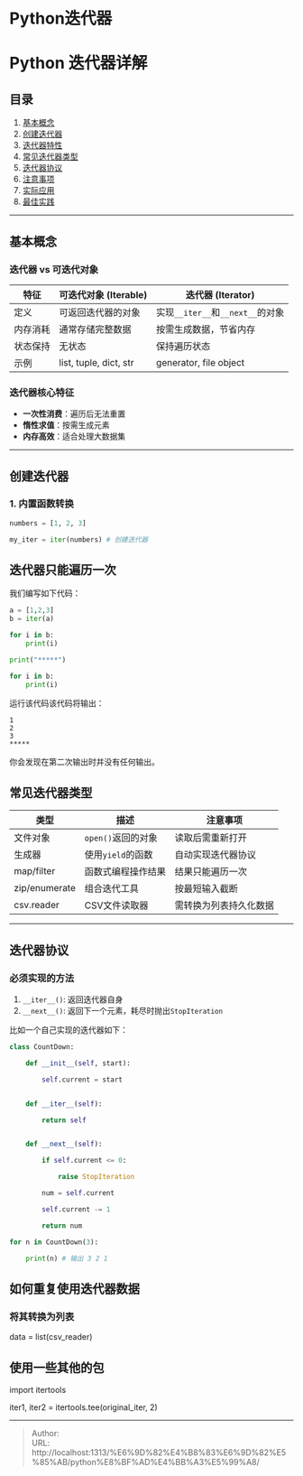 # Python迭代器



# Python 迭代器详解

## 目录
1. [基本概念](#基本概念)
2. [创建迭代器](#创建迭代器)
3. [迭代器特性](#迭代器特性)
4. [常见迭代器类型](#常见迭代器类型)
5. [迭代器协议](#迭代器协议)
6. [注意事项](#注意事项)
7. [实际应用](#实际应用)
8. [最佳实践](#最佳实践)

---

## 基本概念

### 迭代器 vs 可迭代对象
| 特征                | 可迭代对象 (Iterable)          | 迭代器 (Iterator)          |
|---------------------|-------------------------------|---------------------------|
| 定义                | 可返回迭代器的对象             | 实现`__iter__`和`__next__`的对象 |
| 内存消耗            | 通常存储完整数据              | 按需生成数据，节省内存      |
| 状态保持            | 无状态                        | 保持遍历状态              |
| 示例                | list, tuple, dict, str        | generator, file object    |

### 迭代器核心特征
- **一次性消费**：遍历后无法重置
- **惰性求值**：按需生成元素
- **内存高效**：适合处理大数据集

---

## 创建迭代器

### 1. 内置函数转换

```python
numbers = [1, 2, 3]

my_iter = iter(numbers) # 创建迭代器
```

## 迭代器只能遍历一次

我们编写如下代码：
```python
a = [1,2,3]
b = iter(a)

for i in b:
    print(i)

print("*****")

for i in b:
    print(i)

```

运行该代码该代码将输出：
```shell
1
2
3
*****
```
你会发现在第二次输出时并没有任何输出。


## 常见迭代器类型

| 类型                | 描述                          | 注意事项                  |
|---------------------|-------------------------------|-------------------------|
| 文件对象            | `open()`返回的对象            | 读取后需重新打开         |
| 生成器              | 使用`yield`的函数             | 自动实现迭代器协议       |
| map/filter          | 函数式编程操作结果            | 结果只能遍历一次         |
| zip/enumerate       | 组合迭代工具                  | 按最短输入截断          |
| csv.reader          | CSV文件读取器                 | 需转换为列表持久化数据   |

---

## 迭代器协议

### 必须实现的方法
1. `__iter__()`: 返回迭代器自身
2. `__next__()`: 返回下一个元素，耗尽时抛出`StopIteration`


比如一个自己实现的迭代器如下：
```python
class CountDown:

    def __init__(self, start):

        self.current = start


    def __iter__(self):

        return self


    def __next__(self):

        if self.current <= 0:

            raise StopIteration

        num = self.current

        self.current -= 1

        return num

for n in CountDown(3):

    print(n) # 输出 3 2 1
```


## 如何重复使用迭代器数据

### 将其转换为列表

data = list(csv_reader)

## 使用一些其他的包
import itertools

iter1, iter2 = itertools.tee(original_iter, 2)

---

> Author: <no value>  
> URL: http://localhost:1313/%E6%9D%82%E4%B8%83%E6%9D%82%E5%85%AB/python%E8%BF%AD%E4%BB%A3%E5%99%A8/  

